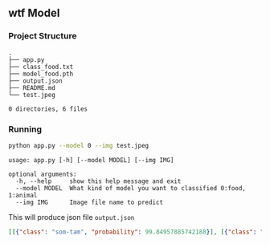 ## wtf Model

### Project Structure
```
.
├── app.py
├── class_food.txt
├── model_food.pth
├── output.json
├── README.md
└── test.jpeg

0 directories, 6 files
```

### Running
```bash
python app.py --model 0 --img test.jpeg
```
```
usage: app.py [-h] [--model MODEL] [--img IMG]

optional arguments:
  -h, --help     show this help message and exit
  --model MODEL  What kind of model you want to classified 0:food, 1:animal
  --img IMG      Image file name to predict
```
This will produce json file `output.json`
```json
[[{"class": "som-tam", "probability": 99.84957885742188}], [{"class": "nam-prik-oong", "probability": 0.04002401977777481}], [{"class": "khao-tom-mud", "probability": 0.017101913690567017}], [{"class": "kang-khee-lek", "probability": 0.014392317272722721}], [{"class": "nam-prik-nhum", "probability": 0.011167040094733238}]]
```